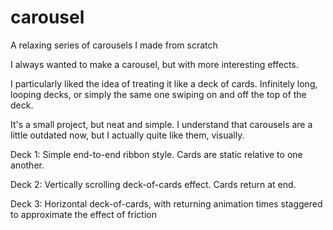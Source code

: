# carousel
A relaxing series of carousels I made from scratch

I always wanted to make a carousel, but with more interesting effects.

I particularly liked the idea of treating it like a deck of cards. Infinitely long, looping decks, or simply the same one swiping on and off the top of the deck.

It's a small project, but neat and simple. I understand that carousels are a little outdated now, but I actually quite like them, visually.

Deck 1: Simple end-to-end ribbon style. Cards are static relative to one another.

Deck 2: Vertically scrolling deck-of-cards effect. Cards return at end.

Deck 3: Horizontal deck-of-cards, with returning animation times staggered to approximate the effect of friction
